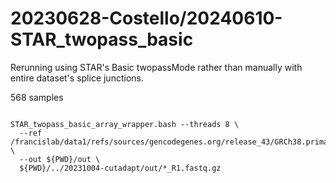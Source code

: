 
#	20230628-Costello/20240610-STAR_twopass_basic

Rerunning using STAR's Basic twopassMode rather than manually with entire dataset's splice junctions.

568 samples


```

STAR_twopass_basic_array_wrapper.bash --threads 8 \
  --ref /francislab/data1/refs/sources/gencodegenes.org/release_43/GRCh38.primary_assembly.genome \
  --out ${PWD}/out \
  ${PWD}/../20231004-cutadapt/out/*_R1.fastq.gz

```


